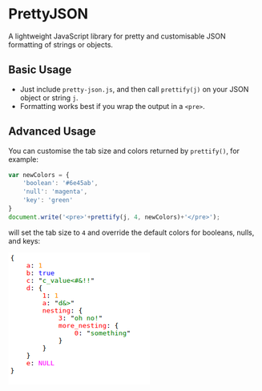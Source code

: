 # PrettyJSON
A lightweight JavaScript library for pretty and customisable JSON formatting of strings or objects.

## Basic Usage
- Just include `pretty-json.js`, and then call `prettify(j)` on your JSON object or string `j`.
- Formatting works best if you wrap the output in a `<pre>`.

## Advanced Usage
You can customise the tab size and colors returned by `prettify()`, for example:

```js
var newColors = {
    'boolean': '#6e45ab',
    'null': 'magenta',
    'key': 'green'
}
document.write('<pre>'+prettify(j, 4, newColors)+'</pre>');
```

will set the tab size to `4` and override the default colors for booleans, nulls, and keys:

![Alt text](/example_output.png)